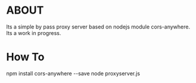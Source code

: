 # ABOUT

Its a simple by pass proxy server based on nodejs module cors-anywhere. Its a work in progress.

# How To

npm install cors-anywhere --save
node proxyserver.js 


